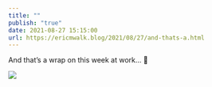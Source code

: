 ```yaml
---
title: ""
publish: "true"
date: 2021-08-27 15:15:00
url: https://ericmwalk.blog/2021/08/27/and-thats-a.html
---
```


And that’s a wrap on this week at work... 🤣

![](https://ericmwalk.blog/uploads/2021/4b141fb781.png)